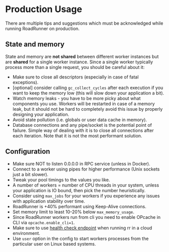 # Production Usage

There are multiple tips and suggestions which must be acknowledged while running RoadRunner on production.

## State and memory

State and memory are **not shared** between different worker instances but are **shared** for a single worker instance.
Since a single worker typically process more than a single request, you should be careful about it:

- Make sure to close all descriptors (especially in case of fatal exceptions).
- [optional] consider calling `gc_collect_cycles` after each execution if you want to keep the memory low
  (this will slow down your application a bit).
- Watch memory leaks - you have to be more picky about what components you use. Workers will be restarted in case of
  a memory leak, but it should not be hard to completely avoid this issue by properly designing your application.
- Avoid state pollution (i.e. globals or user data cache in memory).
- Database connections and any pipe/socket is the potential point of failure. Simple way of dealing with it is to close
  all connections after each iteration. Note that it is not the most performant solution.
  
## Configuration

- Make sure NOT to listen 0.0.0.0 in RPC service (unless in Docker).
- Connect to a worker using pipes for higher performance (Unix sockets just a bit slower).
- Tweak your pool timings to the values you like.
- A number of workers = number of CPU threads in your system, unless your application is IO bound, then pick
  the number heuristically. 
- Consider using `max_jobs` for your workers if you experience any issues with application stability over time.
- RoadRunner is +40% performant using Keep-Alive connections.
- Set memory limit to least 10-20% below `max_memory_usage`.
- Since RoadRunner workers run from cli you need to enable OPcache in CLI via `opcache.enable_cli=1`.
- Make sure to use [health check endpoint](health.md) when running rr in a cloud environment.
- Use `user` option in the config to start workers processes from the particular user on Linux based systems.
